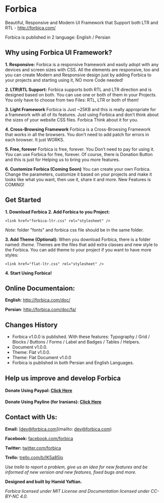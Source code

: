 # Forbica
Beautiful, Responsive and Modern UI Framework that Support both LTR and RTL - http://forbica.com/

Forbica is published in 2 language: English / Persian

## Why using Forbica UI Framework?

**1. Responsive:**
Forbica is a responsive framework and easily adopt with any devices and screen sizes with CSS. All the elements are     responsive, too and you can create Modern and Responsive design just by adding Forbica to your projects and starting using it, NO more Code needed!

**2. LTR\RTL Support:**
Forbica supports both RTL and LTR direction and is designed based on both. You can use one or both of them in your Projects. You only have to choose from two Files: RTL, LTR or both of them!

**3. Light Framework**
Forbica is Just ~25KB and this is really appropriate for a framework with all of its features. Just using Forbica and don’t think about the sizes of your website CSS files. Forbica Think about it for you.

**4. Cross-Browsing Framework**
Forbica is a Cross-Browsing Framework that works in all the browsers. You don’t need to add patch for errors in each browser. It just WORKS.

**5. Free, forever**
Forbica is free, forever. You Don’t need to pay for using it. You can use Forbica for free, forever. Of course, there is Donation Button and this is just for Helping us to bring you more features.

**6. Customize Forbica (Coming Soon)**
You can create your own Forbica. Change the parameters, customize it based on your projects and make it looks like what you want, then use it, share it and more. New Features is COMING!

## Get Started
**1. Download Forbica**
**2. Add Forbica to you Project:**

`<link href="forbica-ltr.css" rel="stylesheet" />`

*Note:* folder "fonts" and forbica css file should be in the same folder.

**3. Add Theme (Optional):**
When you download Forbica, there is a folder named: *theme*. Themes are the files that add extra classes and new style to the Forbica. You can add theme to your project if you want to have more styles:

`<link href="flat-ltr.css" rel="stylesheet" />`

**4. Start Using Forbica!**

## Online Documentaion:

**English**: http://forbica.com/doc/

**Persian**: http://forbica.com/doc/fa/

## Changes History
- Forbica v1.0.0 is published. With these features: 
Typography / Grid / Blocks / Buttons / Forms / Label and Badges / Tables / Helpers. 
- Document v1.0.0. 
- Theme: Flat v1.0.0. 
- Theme: Flat Document v1.0.0 
- Forbica is published in both Persian and English Languages. 

## Help us improve and develop Forbica

#### Donate Using Paypal: [Click Here](#)
#### Donate Using Payline (for Iranians): [Click Here](#)

## Contact with Us:
**Email:** [dev@forbica.com](mailto: dev@forbica.com)

**Facebook:** [facebook.com/forbica](facebook.com/forbica)

**Twitter:**  [twitter.com/forbica](twitter.com/forbica)

**Trello:**   [trello.com/b/IK5a85lo](https://trello.com/b/IK5a85lo)

*Use trello to report a problem, give us an idea for new features and be informed of new version and new features, fixed bugs and more.*


**Designed and built by Hamid Yaftian.**

*Forbica licensed under MIT License and Documentation licensed under CC-BY-NC 4.0.*
